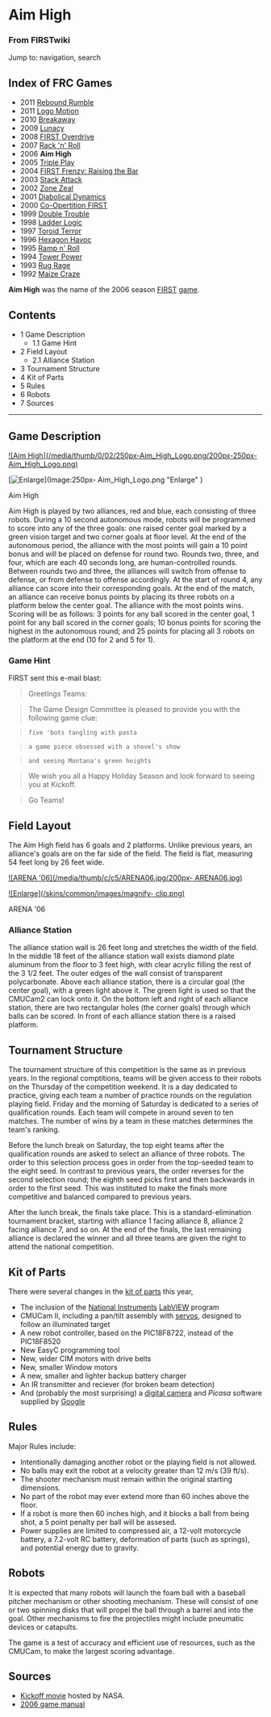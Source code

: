 

# Aim High

### From FIRSTwiki

Jump to: navigation, search

Index of FRC Games  
---  
  
  * 2011 [Rebound Rumble](Rebound_Rumble "Rebound Rumble" )
  * 2011 [Logo Motion](Logo_Motion "Logo Motion" )
  * 2010 [Breakaway](Breakaway "Breakaway" )
  * 2009 [Lunacy](Lunacy "Lunacy" )
  * 2008 [FIRST Overdrive](FIRST_Overdrive "FIRST Overdrive" )
  * 2007 [Rack 'n' Roll](Rack_%27n%27_Roll "Rack 'n' Roll" )
  * 2006 **Aim High**
  * 2005 [Triple Play](triple-play)
  * 2004 [FIRST Frenzy: Raising the Bar](FIRST_Frenzy:_Raising_the_Bar "FIRST Frenzy: Raising the Bar" )
  * 2003 [Stack Attack](Stack_Attack "Stack Attack" )
  * 2002 [Zone Zeal](Zone_Zeal "Zone Zeal" )
  * 2001 [Diabolical Dynamics](Diabolical_Dynamics "Diabolical Dynamics" )
  * 2000 [Co-Opertition FIRST](Co-Opertition_FIRST "Co-Opertition FIRST" )
  * 1999 [Double Trouble](Double_Trouble "Double Trouble" )
  * 1998 [Ladder Logic](Ladder_Logic "Ladder Logic" )
  * 1997 [Toroid Terror](Toroid_Terror "Toroid Terror" )
  * 1996 [Hexagon Havoc](Hexagon_Havoc "Hexagon Havoc" )
  * 1995 [Ramp n' Roll](Ramp_n%27_Roll "Ramp n' Roll" )
  * 1994 [Tower Power](Tower_Power "Tower Power" )
  * 1993 [Rug Rage](Rug_Rage "Rug Rage" )
  * 1992 [Maize Craze](Maize_Craze "Maize Craze" )  
  
  
**Aim High** was the name of the 2006 season [FIRST](first) [game](FRC_Games "FRC Games" ). 

## Contents

  * 1 Game Description
    * 1.1 Game Hint
  * 2 Field Layout
    * 2.1 Alliance Station
  * 3 Tournament Structure
  * 4 Kit of Parts
  * 5 Rules
  * 6 Robots
  * 7 Sources  
---  
  

## Game Description

[![Aim High](/media/thumb/0/02/250px-Aim_High_Logo.png/200px-250px-
Aim_High_Logo.png)](Image:250px-Aim_High_Logo.png "Aim High" )

[![Enlarge](/skins/common/images/magnify-clip.png)](Image:250px-
Aim_High_Logo.png "Enlarge" )

Aim High

Aim High is played by two alliances, red and blue, each consisting of three
robots. During a 10 second autonomous mode, robots will be programmed to score
into any of the three goals: one raised center goal marked by a green vision
target and two corner goals at floor level. At the end of the autonomous
period, the alliance with the most points will gain a 10 point bonus and will
be placed on defense for round two. Rounds two, three, and four, which are
each 40 seconds long, are human-controlled rounds. Between rounds two and
three, the alliances will switch from offense to defense, or from defense to
offense accordingly. At the start of round 4, any alliance can score into
their corresponding goals. At the end of the match, an alliance can receive
bonus points by placing its three robots on a platform below the center goal.
The alliance with the most points wins. Scoring will be as follows: 3 points
for any ball scored in the center goal, 1 point for any ball scored in the
corner goals; 10 bonus points for scoring the highest in the autonomous round;
and 25 points for placing all 3 robots on the platform at the end (10 for 2
and 5 for 1).


### Game Hint

FIRST sent this e-mail blast:

> Greetings Teams:

>

> The Game Design Committee is pleased to provide you with the following game
clue:

>

>     five 'bots tangling with pasta

>     a game piece obsessed with a shovel's show

>     and seeing Montana's green heights

>

> We wish you all a Happy Holiday Season and look forward to seeing you at
Kickoff.

>

> Go Teams!

  


## Field Layout

The Aim High field has 6 goals and 2 platforms. Unlike previous years, an
alliance's goals are on the far side of the field. The field is flat,
measuring 54 feet long by 26 feet wide.

[![ARENA '06](/media/thumb/c/c5/ARENA06.jpg/200px-
ARENA06.jpg)](Image:ARENA06.jpg "ARENA '06" )

[![Enlarge](/skins/common/images/magnify-
clip.png)](Image:ARENA06.jpg "Enlarge" )

ARENA '06


### Alliance Station

The alliance station wall is 26 feet long and stretches the width of the
field. In the middle 18 feet of the alliance station wall exists diamond plate
aluminum from the floor to 3 feet high, with clear acrylic filling the rest of
the 3 1/2 feet. The outer edges of the wall consist of transparent
polycarbonate. Above each alliance station, there is a circular goal (the
center goal), with a green light above it. The green light is used so that the
CMUCam2 can lock onto it. On the bottom left and right of each alliance
station, there are two rectangular holes (the corner goals) through which
balls can be scored. In front of each alliance station there is a raised
platform.


## Tournament Structure

The tournament structure of this competition is the same as in previous years.
In the regional comptitions, teams will be given access to their robots on the
Thursday of the competition weekend. It is a day dedicated to practice, giving
each team a number of practice rounds on the regulation playing field. Friday
and the morning of Saturday is dedicated to a series of qualification rounds.
Each team will compete in around seven to ten matches. The number of wins by a
team in these matches determines the team's ranking.

Before the lunch break on Saturday, the top eight teams after the
qualification rounds are asked to select an alliance of three robots. The
order to this selection process goes in order from the top-seeded team to the
eight seed. In contrast to previous years, the order reverses for the second
selection round; the eighth seed picks first and then backwards in order to
the first seed. This was instituted to make the finals more competitive and
balanced compared to previous years.

After the lunch break, the finals take place. This is a standard-elimination
tournament bracket, starting with alliance 1 facing alliance 8, alliance 2
facing alliance 7, and so on. At the end of the finals, the last remaining
alliance is declared the winner and all three teams are given the right to
attend the national competition.


## Kit of Parts

There were several changes in the [kit of parts](Kit_of_parts "Kit
of parts" ) this year,

  * The inclusion of the [National Instruments](/index.php?title=National_Instruments&action=edit "National Instruments" ) [LabVIEW](LabVIEW "LabVIEW" ) program 
  * CMUCam II, including a pan/tilt assembly with [servos](Servo "Servo" ), designed to follow an illuminated target 
  * A new robot controller, based on the PIC18F8722, instead of the PIC18F8520 
  * New EasyC programming tool 
  * New, wider CIM motors with drive belts 
  * New, smaller Window motors 
  * A new, smaller and lighter backup battery charger 
  * An IR transmitter and reciever (for broken beam detection) 
  * And (probably the most surprising) a [digital camera](/index.php?title=Digital_camera&action=edit "Digital camera" ) and _Picasa_ software supplied by [Google](/index.php?title=Google&action=edit "Google" )


## Rules

Major Rules include:

  * Intentionally damaging another robot or the playing field is not allowed. 
  * No balls may exit the robot at a velocity greater than 12 m/s (39 ft/s). 
  * The shooter mechanism must remain within the original starting dimensions. 
  * No part of the robot may ever extend more than 60 inches above the floor. 
  * If a robot is more then 60 inches high, and it blocks a ball from being shot, a 5 point penalty per ball will be assesed. 
  * Power supplies are limited to compressed air, a 12-volt motorcycle battery, a 7.2-volt RC battery, deformation of parts (such as springs), and potential energy due to gravity. 


## Robots

It is expected that many robots will launch the foam ball with a baseball
pitcher mechanism or other shooting mechanism. These will consist of one or
two spinning disks that will propel the ball through a barrel and into the
goal. Other mechanisms to fire the projectiles might include pneumatic devices
or catapults.

The game is a test of accuracy and efficient use of resources, such as the
CMUCam, to make the largest scoring advantage.


## Sources

  * [Kickoff movie](http://robotics.nasa.gov/events/2006_kickoff.php "http://robotics.nasa.gov/events/2006_kickoff.php" ) hosted by NASA. 
  * [2006 game manual](http://www.usfirst.org/robotics/doc_updt.htm "http://www.usfirst.org/robotics/doc_updt.htm" )

